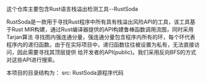 这个仓库主要包含Rust语言栈溢出检测工具--RustSoda

RustSoda是一款用于寻找Rust程序中所有具有栈溢出风险API的工具，该工具基于Rust MIR构建，通过Rust编译器提供的API构建鲁棒函数调用流图，同时采用Tarjan算法
寻找图内强连通分量，强连通分量包含程序内所有的环，每个环代表程序内的递归函数。由于在实际项目中，递归函数往往被设置为私有，无法直接访问，因此需要寻找其顶层提供
给开发者的API(public)。我们采用反向BFS的方式对这些API进行搜索。

本项目的目录结构为：
src: RustSoda源程序代码
